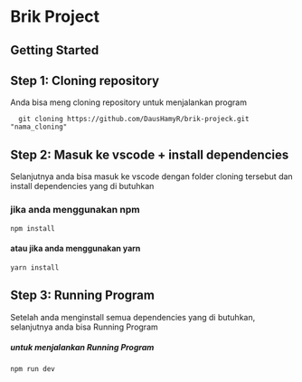 # Brik Project
## Getting Started
## Step 1: Cloning repository
Anda bisa meng cloning repository untuk menjalankan program

```
  git cloning https://github.com/DausHamyR/brik-projeck.git "nama_cloning"
```

## Step 2: Masuk ke vscode + install dependencies
Selanjutnya anda bisa masuk ke vscode dengan folder cloning tersebut dan install dependencies yang di butuhkan

### jika anda menggunakan npm
```
npm install
```
#### atau jika anda menggunakan yarn
``` 
yarn install
```

## Step 3: Running Program
Setelah anda menginstall semua dependencies yang di butuhkan, selanjutnya anda bisa Running Program 
##### untuk menjalankan Running Program
```
npm run dev
```
